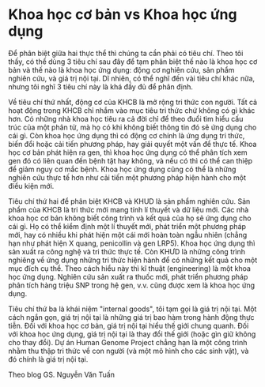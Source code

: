 # Khoa học cơ bản vs Khoa học ứng dụng

Để phân biệt giữa hai thực thể thì chúng ta cần phải có tiêu chí. Theo tôi thấy, có thể dùng 3 tiêu chí sau đây để tạm phân biệt thế nào là khoa học cơ bản và thế nào là khoa học ứng dụng: động cơ nghiên cứu, sản phẩm nghiên cứu, và giá trị nội tại. Dĩ nhiên, có thể nghĩ đến vài tiêu chí khác nữa, nhưng tôi nghĩ 3 tiêu chí này là khá đầy đủ để phân định.

Về tiêu chí thứ nhất, động cơ của KHCB là mở rộng tri thức con người. Tất cả hoạt động trong KHCB chỉ nhắm vào mục tiêu tri thức chứ không có gì khác hơn. Có những nhà khoa học tiêu ra cả đời chỉ để theo đuổi tìm hiểu cấu trúc của một phân tử, mà họ có khi không biết thông tin đó sẽ ứng dụng cho cái gì. Còn khoa học ứng dụng thì có động cơ chính là ứng dụng tri thức, biến đổi hoặc cải tiến phương pháp, hay giải quyết một vấn đề thực tế. Khoa học cơ bản phát hiện ra gen, thì khoa học ứng dụng có thể phân tích xem gen đó có liên quan đến bệnh tật hay không, và nếu có thì có thể can thiệp để giảm nguy cơ mắc bệnh. Khoa học ứng dụng cũng có thể là những nghiên cứu thực tế hơn như cải tiến một phương pháp hiện hành cho một điều kiện mới.

Tiêu chí thứ hai để phân biệt KHCB và KHUD là sản phẩm nghiên cứu. Sản phẩm của KHCB là tri thức mới mang tính lí thuyết và dữ liệu mới. Các nhà khoa học cơ bản không biết công trình và kết quả của họ sẽ ứng dụng cho cái gì. Họ có thể kiểm định một lí thuyết mới, phát triển một phương pháp mới, hay có nhiều khi phát hiện một cái mới hoàn toàn ngẫu nhiên (chẳng hạn như phát hiện X quang, penicollin và gen LRP5). Khoa học ứng dụng thì sản xuất ra công nghệ và tri thức thực tế. Còn KHƯD là những công trình nghiêng về ứng dụng những tri thức hiện hành để có những kết quả cho một mục đích cụ thể. Theo cách hiểu này thì kĩ thuật (engineering) là một khoa học ứng dụng. Nghiên cứu sản xuất ra thuốc mới, phát triển phương pháp phân tích hàng triệu SNP trong hệ gen, v.v. cũng được xem là khoa học ứng dụng.

Tiêu chí thứ ba là khái niệm "internal goods", tôi tạm gọi là giá trị nội tại. Một cách ngắn gọn, giá trị nội tại là những giá trị bao hàm trong hành động thực tiễn. Đối với khoa học cơ bản, giá trị nội tại hiểu thế giới chung quanh. Đối với khoa học ứng dụng, giá trị nội tại là thay đổi thế giới (hoặc gìn giữ không cho thay đổi). Dự án Human Genome Project chẳng hạn là một công trình nhằm thu thập tri thức về con người (và một mô hình cho các sinh vật), và đó chính là giá trị nội tại.


Theo blog GS. Nguyễn Văn Tuấn